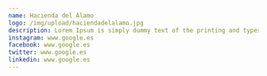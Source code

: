 ```yaml
---
name: Hacienda del Álamo
logo: /img/upload/haciendadelalamo.jpg
description: Lorem Ipsum is simply dummy text of the printing and typesetting industry. Lorem Ipsum has been the industry's standard the
instagram: www.google.es
facebook: www.google.es
twitter: www.google.es
linkedin: www.google.es
---
```


